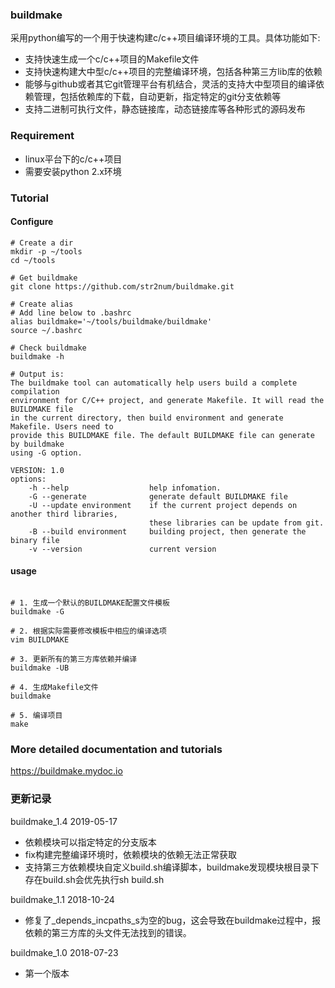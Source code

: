### buildmake
采用python编写的一个用于快速构建c/c++项目编译环境的工具。具体功能如下:
+ 支持快速生成一个c/c++项目的Makefile文件
+ 支持快速构建大中型c/c++项目的完整编译环境，包括各种第三方lib库的依赖
+ 能够与github或者其它git管理平台有机结合，灵活的支持大中型项目的编译依赖管理，包括依赖库的下载，自动更新，指定特定的git分支依赖等
+ 支持二进制可执行文件，静态链接库，动态链接库等各种形式的源码发布

### Requirement
+ linux平台下的c/c++项目 
+ 需要安装python 2.x环境

### Tutorial
#### Configure
```shell
# Create a dir
mkdir -p ~/tools
cd ~/tools

# Get buildmake
git clone https://github.com/str2num/buildmake.git

# Create alias
# Add line below to .bashrc
alias buildmake='~/tools/buildmake/buildmake'
source ~/.bashrc

# Check buildmake
buildmake -h

# Output is:
The buildmake tool can automatically help users build a complete compilation
environment for C/C++ project, and generate Makefile. It will read the BUILDMAKE file
in the current directory, then build environment and generate Makefile. Users need to
provide this BUILDMAKE file. The default BUILDMAKE file can generate by buildmake
using -G option.

VERSION: 1.0
options:
    -h --help                  help infomation.
    -G --generate              generate default BUILDMAKE file
    -U --update environment    if the current project depends on another third libraries,
                               these libraries can be update from git.
    -B --build environment     building project, then generate the binary file
    -v --version               current version

```
#### usage
```shell

# 1. 生成一个默认的BUILDMAKE配置文件模板
buildmake -G

# 2. 根据实际需要修改模板中相应的编译选项
vim BUILDMAKE

# 3. 更新所有的第三方库依赖并编译
buildmake -UB

# 4. 生成Makefile文件
buildmake

# 5. 编译项目
make

```

### More detailed documentation and tutorials
https://buildmake.mydoc.io

### 更新记录

buildmake_1.4 2019-05-17
+  依赖模块可以指定特定的分支版本
+  fix构建完整编译环境时，依赖模块的依赖无法正常获取
+  支持第三方依赖模块自定义build.sh编译脚本，buildmake发现模块根目录下存在build.sh会优先执行sh build.sh

buildmake_1.1 2018-10-24
+  修复了_depends_incpaths_s为空的bug，这会导致在buildmake过程中，报依赖的第三方库的头文件无法找到的错误。

buildmake_1.0 2018-07-23
+ 第一个版本



